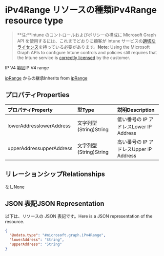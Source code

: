 # <a name="ipv4range-resource-type"></a><span data-ttu-id="fadd4-101">iPv4Range リソースの種類</span><span class="sxs-lookup"><span data-stu-id="fadd4-101">iPv4Range resource type</span></span>

> <span data-ttu-id="fadd4-102">**注:**Intune のコントロールおよびポリシーの構成に Microsoft Graph API を使用するには、これまでどおりに顧客が Intune サービスの[適切なライセンス](https://go.microsoft.com/fwlink/?linkid=839381)を持っている必要があります。</span><span class="sxs-lookup"><span data-stu-id="fadd4-102">**Note:** Using the Microsoft Graph APIs to configure Intune controls and policies still requires that the Intune service is [correctly licensed](https://go.microsoft.com/fwlink/?linkid=839381) by the customer.</span></span>

<span data-ttu-id="fadd4-103">IP V4 範囲</span><span class="sxs-lookup"><span data-stu-id="fadd4-103">IP V4 range</span></span>

<span data-ttu-id="fadd4-104">[ipRange](../resources/intune_mam_iprange.md) からの継承</span><span class="sxs-lookup"><span data-stu-id="fadd4-104">Inherits from [ipRange](../resources/intune_mam_iprange.md)</span></span>

## <a name="properties"></a><span data-ttu-id="fadd4-105">プロパティ</span><span class="sxs-lookup"><span data-stu-id="fadd4-105">Properties</span></span>
|<span data-ttu-id="fadd4-106">プロパティ</span><span class="sxs-lookup"><span data-stu-id="fadd4-106">Property</span></span>|<span data-ttu-id="fadd4-107">型</span><span class="sxs-lookup"><span data-stu-id="fadd4-107">Type</span></span>|<span data-ttu-id="fadd4-108">説明</span><span class="sxs-lookup"><span data-stu-id="fadd4-108">Description</span></span>|
|:---|:---|:---|
|<span data-ttu-id="fadd4-109">lowerAddress</span><span class="sxs-lookup"><span data-stu-id="fadd4-109">lowerAddress</span></span>|<span data-ttu-id="fadd4-110">文字列型 (String)</span><span class="sxs-lookup"><span data-stu-id="fadd4-110">String</span></span>|<span data-ttu-id="fadd4-111">低い番号の IP アドレス</span><span class="sxs-lookup"><span data-stu-id="fadd4-111">Lower IP Address</span></span>|
|<span data-ttu-id="fadd4-112">upperAddress</span><span class="sxs-lookup"><span data-stu-id="fadd4-112">upperAddress</span></span>|<span data-ttu-id="fadd4-113">文字列型 (String)</span><span class="sxs-lookup"><span data-stu-id="fadd4-113">String</span></span>|<span data-ttu-id="fadd4-114">高い番号の IP アドレス</span><span class="sxs-lookup"><span data-stu-id="fadd4-114">Upper IP Address</span></span>|

## <a name="relationships"></a><span data-ttu-id="fadd4-115">リレーションシップ</span><span class="sxs-lookup"><span data-stu-id="fadd4-115">Relationships</span></span>
<span data-ttu-id="fadd4-116">なし</span><span class="sxs-lookup"><span data-stu-id="fadd4-116">None</span></span>
## <a name="json-representation"></a><span data-ttu-id="fadd4-117">JSON 表記</span><span class="sxs-lookup"><span data-stu-id="fadd4-117">JSON Representation</span></span>
<span data-ttu-id="fadd4-118">以下は、リソースの JSON 表記です。</span><span class="sxs-lookup"><span data-stu-id="fadd4-118">Here is a JSON representation of the resource.</span></span>
<!-- {
  "blockType": "resource",
  "keyProperty": "id",
  "@odata.type": "microsoft.graph.iPv4Range"
}
-->
``` json
{
  "@odata.type": "#microsoft.graph.iPv4Range",
  "lowerAddress": "String",
  "upperAddress": "String"
}
```



